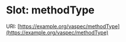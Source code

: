 # Slot: methodType

URI: [https://example.org/vaspec/methodType](https://example.org/vaspec/methodType)